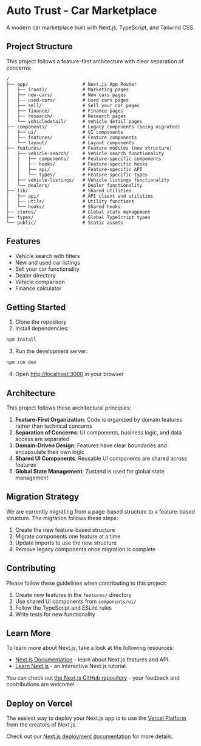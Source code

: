 # Auto Trust - Car Marketplace

A modern car marketplace built with Next.js, TypeScript, and Tailwind CSS.

## Project Structure

This project follows a feature-first architecture with clear separation of concerns:

```
/
├── app/                    # Next.js App Router
│   ├── (root)/             # Marketing pages
│   ├── new-cars/           # New cars pages
│   ├── used-cars/          # Used cars pages
│   ├── sell/               # Sell your car pages
│   ├── finance/            # Finance pages
│   ├── research/           # Research pages
│   └── vehicledetail/      # Vehicle detail pages
├── components/             # Legacy components (being migrated)
│   ├── ui/                 # UI components
│   ├── features/           # Feature components
│   └── layout/             # Layout components
├── features/               # Feature modules (new structure)
│   ├── vehicle-search/     # Vehicle search functionality
│   │   ├── components/     # Feature-specific components
│   │   ├── hooks/          # Feature-specific hooks
│   │   ├── api/            # Feature-specific API
│   │   └── types/          # Feature-specific types
│   ├── vehicle-listings/   # Vehicle listings functionality
│   └── dealers/            # Dealer functionality
├── lib/                    # Shared utilities
│   ├── api/                # API client and utilities
│   ├── utils/              # Utility functions
│   └── hooks/              # Shared hooks
├── stores/                 # Global state management
├── types/                  # Global TypeScript types
└── public/                 # Static assets
```

## Features

- Vehicle search with filters
- New and used car listings
- Sell your car functionality
- Dealer directory
- Vehicle comparison
- Finance calculator

## Getting Started

1. Clone the repository
2. Install dependencies:

```bash
npm install
```

3. Run the development server:

```bash
npm run dev
```

4. Open [http://localhost:3000](http://localhost:3000) in your browser

## Architecture

This project follows these architectural principles:

1. **Feature-First Organization**: Code is organized by domain features rather than technical concerns
2. **Separation of Concerns**: UI components, business logic, and data access are separated
3. **Domain-Driven Design**: Features have clear boundaries and encapsulate their own logic
4. **Shared UI Components**: Reusable UI components are shared across features
5. **Global State Management**: Zustand is used for global state management

## Migration Strategy

We are currently migrating from a page-based structure to a feature-based structure. The migration follows these steps:

1. Create the new feature-based structure
2. Migrate components one feature at a time
3. Update imports to use the new structure
4. Remove legacy components once migration is complete

## Contributing

Please follow these guidelines when contributing to this project:

1. Create new features in the `features/` directory
2. Use shared UI components from `components/ui/`
3. Follow the TypeScript and ESLint rules
4. Write tests for new functionality

## Learn More

To learn more about Next.js, take a look at the following resources:

- [Next.js Documentation](https://nextjs.org/docs) - learn about Next.js features and API.
- [Learn Next.js](https://nextjs.org/learn) - an interactive Next.js tutorial.

You can check out [the Next.js GitHub repository](https://github.com/vercel/next.js) - your feedback and contributions are welcome!

## Deploy on Vercel

The easiest way to deploy your Next.js app is to use the [Vercel Platform](https://vercel.com/new?utm_medium=default-template&filter=next.js&utm_source=create-next-app&utm_campaign=create-next-app-readme) from the creators of Next.js.

Check out our [Next.js deployment documentation](https://nextjs.org/docs/app/building-your-application/deploying) for more details.
